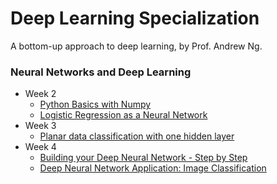 # Deep Learning Specialization
A bottom-up approach to deep learning, by Prof. Andrew Ng.

### Neural Networks and Deep Learning
- Week 2
	- [Python Basics with Numpy](https://github.com/rliu054/coursera-deep-learning/tree/master/Neural%20Networks%20and%20Deep%20Learning/week_2/Python%20Basics%20with%20Numpy)
	- [Logistic Regression as a Neural Network](https://github.com/rliu054/coursera-deep-learning/tree/master/Neural%20Networks%20and%20Deep%20Learning/week_2/Logistic%20Regression%20as%20a%20Neural%20Network)
- Week 3
	- [Planar data classification with one hidden layer](https://github.com/rliu054/coursera-deep-learning/tree/master/Neural%20Networks%20and%20Deep%20Learning/week_3/Planar%20data%20classification%20with%20one%20hidden%20layer)
- Week 4
	- [Building your Deep Neural Network - Step by Step](https://github.com/rliu054/coursera-deep-learning/tree/master/Neural%20Networks%20and%20Deep%20Learning/week_4/Building%20your%20Deep%20Neural%20Network%20-%20Step%20by%20Step)
	- [Deep Neural Network Application: Image Classification](https://github.com/rliu054/coursera-deep-learning/tree/master/Neural%20Networks%20and%20Deep%20Learning/week_4/Deep%20Neural%20Network%20Application:%20Image%20Classification)
